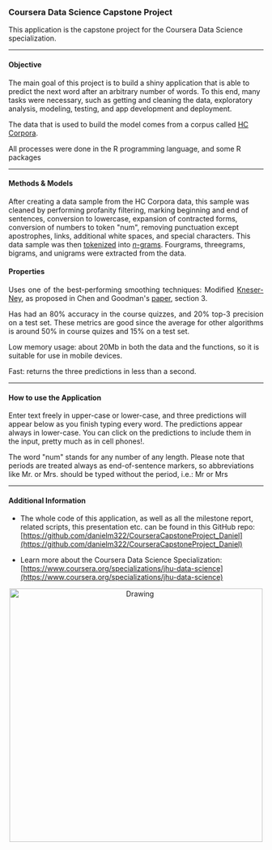 ### Coursera Data Science Capstone Project


This application is the capstone project for the Coursera Data Science specialization.

******

#### Objective

The main goal of this project is to build a shiny application that is able to predict the next word after an arbitrary number of words. To this end, many tasks were necessary, such as getting and cleaning the data, exploratory analysis, modeling, testing, and app development and deployment.

The data that is used to build the model comes from a corpus called [HC Corpora](http://www.corpora.heliohost.org/). 

All processes were done in the R programming language, and some R packages

******

#### Methods & Models

After creating a data sample from the HC Corpora data, this sample was cleaned by performing profanity filtering, marking beginning and end of sentences, conversion to lowercase, expansion of contracted forms, conversion of numbers to token "num", removing punctuation except apostrophes, links, additional white spaces, and special characters.
This data sample was then [tokenized](http://en.wikipedia.org/wiki/Tokenization_%28lexical_analysis%29) into [*n*-grams](http://en.wikipedia.org/wiki/N-gram). Fourgrams, threegrams, bigrams, and unigrams were extracted from the data.

#### Properties
<p align='justify'>Uses one of the best-performing smoothing techniques: Modified <a href="https://en.wikipedia.org/wiki/Kneser%E2%80%93Ney_smoothing"> Kneser-Ney</a>, as proposed in Chen and Goodman's <a href="https://dash.harvard.edu/bitstream/handle/1/25104739/tr-10-98.pdf?sequence=1"> paper</a>, section 3.</p>

<p align='justify'>Has had an 80% accuracy in the course quizzes, and 20% top-3 precision on a test set. These metrics are good since the average for other algorithms is around 50% in course quizes and 15% on a test set.</p>
Low memory usage: about 20Mb in both the data and the functions, so it is suitable for use in mobile devices.</p>
<p align='justify'>Fast: returns the three predictions in less than a second.</p>

******

#### How to use the Application

Enter text freely in upper-case or lower-case, and three predictions will appear below as you finish typing every word. The predictions appear always in lower-case. You can click on the predictions to include them in the input, pretty much as in cell phones!. 

The word "num" stands for any number of any length. Please note that periods are treated always as end-of-sentence markers, so abbreviations like Mr. or Mrs. should be typed without the period, i.e.: Mr or Mrs

******

#### Additional Information

* The whole code of this application, as well as all the milestone report, related scripts, this presentation  etc. can be found in this GitHub repo: [https://github.com/danielm322/CourseraCapstoneProject_Daniel](https://github.com/danielm322/CourseraCapstoneProject_Daniel)

* Learn more about the Coursera Data Science Specialization: [https://www.coursera.org/specializations/jhu-data-science](https://www.coursera.org/specializations/jhu-data-science)

<center><img src="logos.png" alt="Drawing" align="center" style="width: 500px;"/></center>
